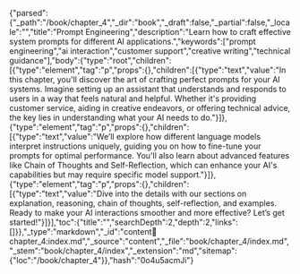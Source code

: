{"parsed":{"_path":"/book/chapter_4","_dir":"book","_draft":false,"_partial":false,"_locale":"","title":"Prompt Engineering","description":"Learn how to craft effective system prompts for different AI applications.","keywords":["prompt engineering","ai interaction","customer support","creative writing","technical guidance"],"body":{"type":"root","children":[{"type":"element","tag":"p","props":{},"children":[{"type":"text","value":"In this chapter, you'll discover the art of crafting perfect prompts for your AI systems. Imagine setting up an assistant that understands and responds to users in a way that feels natural and helpful. Whether it's providing customer service, aiding in creative endeavors, or offering technical advice, the key lies in understanding what your AI needs to do."}]},{"type":"element","tag":"p","props":{},"children":[{"type":"text","value":"We’ll explore how different language models interpret instructions uniquely, guiding you on how to fine-tune your prompts for optimal performance. You'll also learn about advanced features like Chain of Thoughts and Self-Reflection, which can enhance your AI's capabilities but may require specific model support."}]},{"type":"element","tag":"p","props":{},"children":[{"type":"text","value":"Dive into the details with our sections on explanation, reasoning, chain of thoughts, self-reflection, and examples. Ready to make your AI interactions smoother and more effective? Let’s get started!"}]}],"toc":{"title":"","searchDepth":2,"depth":2,"links":[]}},"_type":"markdown","_id":"content:book:chapter_4:index.md","_source":"content","_file":"book/chapter_4/index.md","_stem":"book/chapter_4/index","_extension":"md","sitemap":{"loc":"/book/chapter_4"}},"hash":"0o4u5acmJi"}